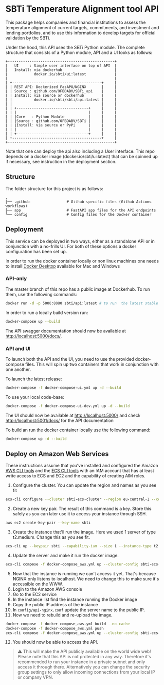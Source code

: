 # SBTi Temperature Alignment tool API
This package helps companies and financial institutions to assess the temperature alignment of current
targets, commitments, and investment and lending portfolios, and to use this information to develop 
targets for official validation by the SBTi.

Under the hood, this API uses the SBTi Python module. The complete structure that consists of a Python module, API and a UI looks as follows:

    +-------------------------------------------------+
    |   UI     : Simple user interface on top of API  |
    |   Install: via dockerhub                        |
    |            docker.io/sbti/ui:latest             |
    |                                                 |
    | +-----------------------------------------+     |
    | | REST API: Dockerized FasAPO/NGINX       |     |
    | | Source : github.com/OFBDABV/SBTi_api    |     |
    | | Install: via source or dockerhub        |     |
    | |          docker.io/sbti/sbti/api:latest |     |
    | |                                         |     |
    | | +---------------------------------+     |     |
    | | |                                 |     |     |
    | | |Core   : Python Module           |     |     |
    | | |Source : github.com/OFBDABV/SBTi |     |     |
    | | |Install: via source or PyPi      |     |     |
    | | |                                 |     |     |
    | | +---------------------------------+     |     |
    | +-----------------------------------------+     |
    +-------------------------------------------------+

Note that one can deploy the api also including a User interface. This repo depends on a docker image 
(docker.io/sbti/ui:latest) that can be spinned up if necessary, see instruction in the deployment section.

## Structure
The folder structure for this project is as follows:

    .
    ├── .github                 # Github specific files (Github Actions workflows)
    ├── app                     # FastAPI app files for the API endpoints
    └── config                  # Config files for the Docker container

## Deployment
This service can be deployed in two ways, either as a standalone API or in conjunction with a no-frills UI.
For both of these options a docker configuration has been set up. 

In order to run the docker container locally or non linux machines one needs to install [Docker Desktop](https://www.docker.com/products/docker-desktop) available for Mac and Windows

### API-only
The master branch of this repo has a public image at Dockerhub. To run them, use the following commands: 

```bash
docker run -d -p 5000:8080 sbti/api:latest # to run  the latest stable release
```
In order to run a locally build version run:

```bash
docker-compose up --build
```

The API swagger documentation should now be available at [http://localhost:5000/docs/](http://localhost:5000/docs/).

### API and UI
To launch both the API and the UI, you need to use the provided docker-compose files.
This will spin up two containers that work in conjunction with one another.

To launch the latest release:
```bash
docker-compose -f docker-compose-ui.yml up -d --build
``` 

To use your local code-base:
```bash
docker-compose -f docker-compose-ui-dev.yml up -d --build
``` 

The UI should now be available at [http://localhost:5000/](http://localhost:5000/) and check [http://localhost:5001/docs/](http://localhost:5001/docs/) for the API documentation

To build an run the docker container locally use the following command:
```bash
docker-compose up -d --build
```

## Deploy on Amazon Web Services
These instructions assume that you've installed and configured the Amazon [AWS CLI tools](https://docs.aws.amazon.com/cli/latest/userguide/install-cliv2.html) and the [ECS CLI tools](https://docs.aws.amazon.com/AmazonECS/latest/developerguide/ECS_CLI_Configuration.html) with an IAM account that has at least write access to ECS and EC2 and the capability of creating AIM roles.

1. Configure the cluster. You can update the region and names as you see fit
```bash
ecs-cli configure --cluster sbti-ecs-cluster --region eu-central-1 --config-name sbti-ecs-conf --cfn-stack-name sbti-ecs-stack --default-launch-type ec2
```
2. Create a new key pair. The result of this command is a key. Store this safely as you can later use it to access your instance through SSH.
```bash
aws ec2 create-key-pair --key-name sbti
```
3. Create the instance that'll run the image. Here we used 1 server of type t2.medium. Change this as you see fit.
```bash
ecs-cli up --keypair sbti --capability-iam --size 1 --instance-type t2.medium --cluster-config sbti-ecs-conf
```
4. Update the server and make it run the docker image.
```bash
ecs-cli compose -f docker-compose_aws.yml up --cluster-config sbti-ecs-conf
```
5. Now that the instance is running we can't access it yet. That's because NGINX only listens to localhost. We need to change this to make sure it's accessible on the WWW.
6. Login to the Amazon AWS console
7. Go to the EC2 service
8. In the instance list find the instance running the Docker image
9. Copy the public IP address of the instance
10. In ```config/api-nginx.conf``` update the server name to the public IP.
11. Now we need to rebuild and re-upload the image.
```bash
docker-compose -f docker-compose_aws.yml build --no-cache
docker-compose -f docker-compose_aws.yml push
ecs-cli compose -f docker-compose_aws.yml up --cluster-config sbti-ecs-conf --force-update
```
12. You should now be able to access the API.

> :warning: This will make the API publicly available on the world wide web! Please note that this API is not protected in any way. Therefore it's recommended to run your instance in a private subnet and only access it through there. Alternatively you can change the security group settings to only allow incoming connections from your local IP or company VPN.  
